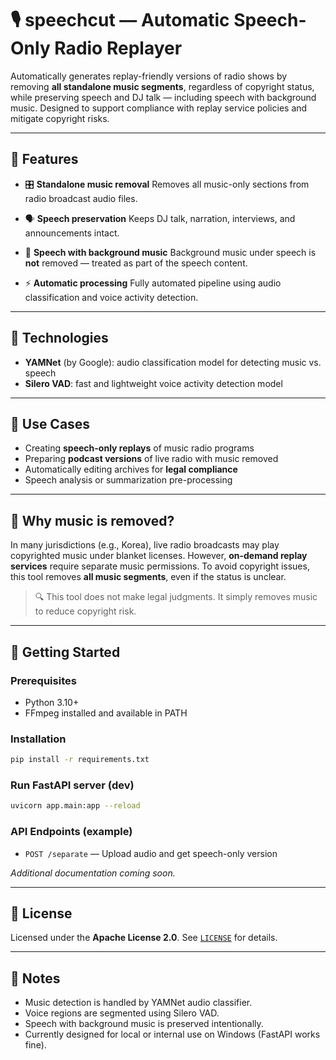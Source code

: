 # 🎙️ speechcut — Automatic Speech-Only Radio Replayer

Automatically generates replay-friendly versions of radio shows by removing **all standalone music segments**, regardless of copyright status, while preserving speech and DJ talk — including speech with background music.
Designed to support compliance with replay service policies and mitigate copyright risks.

---

## 🔧 Features

* 🎛️ **Standalone music removal**
  Removes all music-only sections from radio broadcast audio files.

* 🗣️ **Speech preservation**
  Keeps DJ talk, narration, interviews, and announcements intact.

* 🎵 **Speech with background music**
  Background music under speech is **not** removed — treated as part of the speech content.

* ⚡ **Automatic processing**
  Fully automated pipeline using audio classification and voice activity detection.

---

## 🧠 Technologies

* **YAMNet** (by Google): audio classification model for detecting music vs. speech
* **Silero VAD**: fast and lightweight voice activity detection model

---

## 🧭 Use Cases

* Creating **speech-only replays** of music radio programs
* Preparing **podcast versions** of live radio with music removed
* Automatically editing archives for **legal compliance**
* Speech analysis or summarization pre-processing

---

## 🚧 Why music is removed?

In many jurisdictions (e.g., Korea), live radio broadcasts may play copyrighted music under blanket licenses.
However, **on-demand replay services** require separate music permissions.
To avoid copyright issues, this tool removes **all music segments**, even if the status is unclear.

> 🔍 This tool does not make legal judgments. It simply removes music to reduce copyright risk.

---

## 🚀 Getting Started

### Prerequisites

* Python 3.10+
* FFmpeg installed and available in PATH

### Installation

```bash
pip install -r requirements.txt
```

### Run FastAPI server (dev)

```bash
uvicorn app.main:app --reload
```

### API Endpoints (example)

* `POST /separate` — Upload audio and get speech-only version

*Additional documentation coming soon.*

---

## 📜 License

Licensed under the **Apache License 2.0**. See [`LICENSE`](./LICENSE) for details.

---

## 📝 Notes

* Music detection is handled by YAMNet audio classifier.
* Voice regions are segmented using Silero VAD.
* Speech with background music is preserved intentionally.
* Currently designed for local or internal use on Windows (FastAPI works fine).
